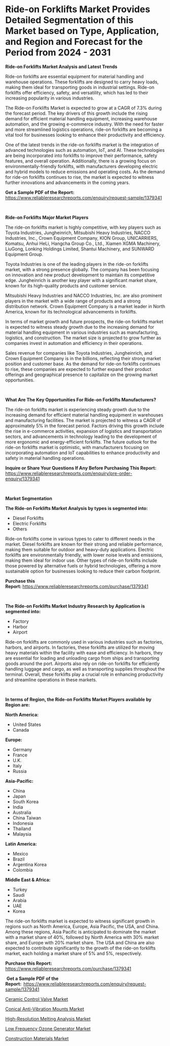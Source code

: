 <p><h1>Ride-on Forklifts Market Provides Detailed Segmentation of this Market based on Type, Application, and Region and Forecast for the Period from 2024 - 2031</h1></p><p><strong>Ride-on Forklifts Market Analysis and Latest Trends</strong></p>
<p><p>Ride-on forklifts are essential equipment for material handling and warehouse operations. These forklifts are designed to carry heavy loads, making them ideal for transporting goods in industrial settings. Ride-on forklifts offer efficiency, safety, and versatility, which has led to their increasing popularity in various industries.</p><p>The Ride-on Forklifts Market is expected to grow at a CAGR of 7.3% during the forecast period. The key drivers of this growth include the rising demand for efficient material handling equipment, increasing warehouse automation, and the growing e-commerce industry. With the need for faster and more streamlined logistics operations, ride-on forklifts are becoming a vital tool for businesses looking to enhance their productivity and efficiency.</p><p>One of the latest trends in the ride-on forklifts market is the integration of advanced technologies such as automation, IoT, and AI. These technologies are being incorporated into forklifts to improve their performance, safety features, and overall operation. Additionally, there is a growing focus on environmentally-friendly forklifts, with manufacturers developing electric and hybrid models to reduce emissions and operating costs. As the demand for ride-on forklifts continues to rise, the market is expected to witness further innovations and advancements in the coming years.</p></p>
<p><strong>Get a Sample PDF of the Report:&nbsp;</strong> <a href="https://www.reliableresearchreports.com/enquiry/request-sample/1379341">https://www.reliableresearchreports.com/enquiry/request-sample/1379341</a></p>
<p>&nbsp;</p>
<p><strong>Ride-on Forklifts Major Market Players</strong></p>
<p><p>The ride-on forklifts market is highly competitive, with key players such as Toyota Industries, Jungheinrich, Mitsubishi Heavy Industries, NACCO Industries, Inc., Crown Equipment Company, KION Group, UNICARRIERS, Komatsu, Anhui HeLi, Hangcha Group Co., Ltd., Xiamen XGMA Machinery, LiuGong, Lonking Holdings Limited, Shantui Machinery, and SUNWARD Equipment Group.</p><p>Toyota Industries is one of the leading players in the ride-on forklifts market, with a strong presence globally. The company has been focusing on innovation and new product development to maintain its competitive edge. Jungheinrich is another key player with a significant market share, known for its high-quality products and customer service.</p><p>Mitsubishi Heavy Industries and NACCO Industries, Inc. are also prominent players in the market with a wide range of products and a strong distribution network. Crown Equipment Company is a market leader in North America, known for its technological advancements in forklifts.</p><p>In terms of market growth and future prospects, the ride-on forklifts market is expected to witness steady growth due to the increasing demand for material handling equipment in various industries such as manufacturing, logistics, and construction. The market size is projected to grow further as companies invest in automation and efficiency in their operations.</p><p>Sales revenue for companies like Toyota Industries, Jungheinrich, and Crown Equipment Company is in the billions, reflecting their strong market position and customer base. As the demand for ride-on forklifts continues to rise, these companies are expected to further expand their product offerings and geographical presence to capitalize on the growing market opportunities.</p></p>
<p>&nbsp;</p>
<p><strong>What Are The Key Opportunities For Ride-on Forklifts Manufacturers?</strong></p>
<p><p>The ride-on forklifts market is experiencing steady growth due to the increasing demand for efficient material handling equipment in warehouses and manufacturing facilities. The market is projected to witness a CAGR of approximately 5% in the forecast period. Factors driving this growth include the rise in e-commerce activities, expansion of logistics and transportation sectors, and advancements in technology leading to the development of more ergonomic and energy-efficient forklifts. The future outlook for the ride-on forklifts market is optimistic, with manufacturers focusing on incorporating automation and IoT capabilities to enhance productivity and safety in material handling operations.</p></p>
<p><strong>Inquire or Share Your Questions If Any Before Purchasing This Report:</strong> <a href="https://www.reliableresearchreports.com/enquiry/pre-order-enquiry/1379341">https://www.reliableresearchreports.com/enquiry/pre-order-enquiry/1379341</a></p>
<p>&nbsp;</p>
<p><strong>Market Segmentation</strong></p>
<p><strong>The Ride-on Forklifts Market Analysis by types is segmented into:</strong></p>
<p><ul><li>Diesel Forklifts</li><li>Electric Forklifts</li><li>Others</li></ul></p>
<p><p>Ride-on forklifts come in various types to cater to different needs in the market. Diesel forklifts are known for their strong and reliable performance, making them suitable for outdoor and heavy-duty applications. Electric forklifts are environmentally friendly, with lower noise levels and emissions, making them ideal for indoor use. Other types of ride-on forklifts include those powered by alternative fuels or hybrid technologies, offering a more sustainable option for businesses looking to reduce their carbon footprint.</p></p>
<p><strong>Purchase this Report:&nbsp;</strong><a href="https://www.reliableresearchreports.com/purchase/1379341">https://www.reliableresearchreports.com/purchase/1379341</a></p>
<p>&nbsp;</p>
<p><strong>The Ride-on Forklifts Market Industry Research by Application is segmented into:</strong></p>
<p><ul><li>Factory</li><li>Harbor</li><li>Airport</li></ul></p>
<p><p>Ride-on forklifts are commonly used in various industries such as factories, harbors, and airports. In factories, these forklifts are utilized for moving heavy materials within the facility with ease and efficiency. In harbors, they are essential for loading and unloading cargo from ships and transporting goods around the port. Airports also rely on ride-on forklifts for efficiently handling luggage and cargo, as well as transporting supplies throughout the terminal. Overall, these forklifts play a crucial role in enhancing productivity and streamline operations in these markets.</p></p>
<p>&nbsp;</p>
<p><strong>In terms of Region, the Ride-on Forklifts Market Players available by Region are:</strong></p>
<p>
    <p> <strong> North America: </strong>
        <ul>
            <li>United States</li>
            <li>Canada</li>
        </ul>
        </p> 
    <p> <strong> Europe: </strong>
        <ul>
            <li>Germany</li>
            <li>France</li>
            <li>U.K.</li>
            <li>Italy</li>
            <li>Russia</li>
        </ul>
        </p> 
    <p> <strong> Asia-Pacific: </strong>
        <ul>
            <li>China</li>
            <li>Japan</li>
            <li>South Korea</li>
            <li>India</li>
            <li>Australia</li>
            <li>China Taiwan</li>
            <li>Indonesia</li>
            <li>Thailand</li>
            <li>Malaysia</li>
        </ul>
        </p> 
    <p> <strong> Latin America: </strong>
        <ul>
            <li>Mexico</li>
            <li>Brazil</li>
            <li>Argentina Korea</li>
            <li>Colombia</li>
        </ul>
        </p> 
    <p> <strong> Middle East & Africa: </strong>
        <ul>
            <li>Turkey</li>
            <li>Saudi</li>
            <li>Arabia</li>
            <li>UAE</li>
            <li>Korea</li>
        </ul>
    </p>
    </p>
<p><p>The ride-on forklifts market is expected to witness significant growth in regions such as North America, Europe, Asia Pacific, the USA, and China. Among these regions, Asia Pacific is anticipated to dominate the market with a market share of 40%, followed by North America with 30% market share, and Europe with 20% market share. The USA and China are also expected to contribute significantly to the growth of the ride-on forklifts market, each holding a market share of 5% and 5%, respectively.</p></p>
<p><strong>Purchase this Report: </strong><a href="https://www.reliableresearchreports.com/purchase/1379341">https://www.reliableresearchreports.com/purchase/1379341</a></p>
<p>&nbsp;<strong>Get a Sample PDF of the Report:&nbsp;&nbsp;</strong><a href="https://www.reliableresearchreports.com/enquiry/request-sample/1379341">https://www.reliableresearchreports.com/enquiry/request-sample/1379341</a></p>
<p><strong></strong></p>
<p><p><a href="https://medium.com/@arnisaleka1951/ceramic-control-valve-nbsp-market-focuses-on-market-share-size-and-projected-forecast-till-2031-cba03e27cae0">Ceramic Control Valve Market</a></p><p><a href="https://medium.com/@arnisaleka1951/conical-anti-vibration-mounts-market-share-evolution-and-market-growth-trends-2024-2031-53a8ce51dda5">Conical Anti-Vibration Mounts Market</a></p><p><a href="https://github.com/changoleonlaverguenzanoexiste/Market-Research-Report-List-1/blob/main/high-resolution-melting-analysis-market.md">High-Resolution Melting Analysis Market</a></p><p><a href="https://medium.com/@dorinaprifti56/decoding-low-frequency-ozone-generator-market-metrics-market-share-trends-and-growth-patterns-a105e6bec791">Low Frequency Ozone Generator Market</a></p><p><a href="https://github.com/dimitrishawkinswaynenp91rgz/Market-Research-Report-List-1/blob/main/construction-materials-market.md">Construction Materials Market</a></p></p>